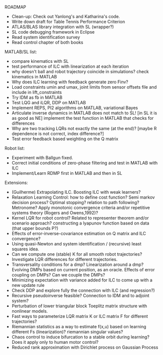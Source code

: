 ROADMAP

- Clean-up: Check out Yanlong's and Katharina's code.
- Write down draft for Table Tennis Performance Criterion
- ATLAS/BLAS library integration with SL (wrapper?)
- SL code debugging framework in Eclipse
- Read system identification survey
- Read control chapter of both books

MATLAB/SL list:
- compare kinematics with SL
- test performance of ILC with linearization at each iteration
- why doesn't ball and robot trajectory coincide in simulations? check kinematics in MATLAB
- Why does ILC learning with feedback generate zero Finv?
- Load constraints umin and umax, joint limits from sensor offsets file and include in lift_constraints
- Try IDM as fb in MATLAB
- Test LQG and iLQR, DDP on MATLAB
- Implement REPS, PI2 algorithms on MATLAB, variational Bayes
- Articulate inverse dynamics in MATLAB does not match to SL! [in SL it is as good as NE]
implement the test function in MATLAB that checks for differences
- Why are two tracking LQRs not exactly the same (at the end)? 
  [maybe R dependence is not correct, index difference?]
- Test error feedback based weighting on the Q matrix

Robot list:
- Experiment with Ballgun fixed.
- Correct initial conditions of zero-phase filtering and test in MATLAB with ILC
- Implement/Learn RDMP first in MATLAB and then in SL

Extensions:
- (Guilherme) Extrapolating ILC. Boosting ILC with weak learners?
- Relaxation Learning Control: how to define cost function? Semi markov decision process? Optimal stopping?
  relation to path following? Metronome? Apply monotonic convergence criteria and/or repetitive systems theory
  (Rogers and Owens,1992)?
- Kernel LQR for robot control? Related to representer theorem and/or scenario approach? 
  constructing a lyapunov function based on data (that upper bounds P?)
- Effects of error-inverse-covariance estimation on Q matrix and ILC convergence?
- Using quasi-Newton and system identification / (recursive) least squares idea.
- Can we compute one (stable) K for all smooth robot trajectories? 
  Investigate LQR differences for different trajectories.
- Transversality conditions for a dmp? Linearization around a dmp? 
  Evolving DMPs based on current position, as an oracle. Effects of error coupling on DMPs? 
  Can we couple the DMPs?
- Minimizing expectation with variance added for ILC to come up with a new update rule
- Check DDP and explore fully the connection with ILC (and regression?)
- Recursive pseudoinverse feasible? Connection to IDM and to adjoint system? 
- Perturbation of lower triangular block Toeplitz matrix structure with nonlinear models.
- Fast ways to parameterize LQR matrix K or ILC matrix F for different trajectories?
- Riemannian statistics as a way to estimate f(x,u) based on learning different Fs (linearization)?
  riemannian singular values?
- Chaos control to induce bifurcation to a stable orbit during learning? Does it apply only to human 
  motor control?
- Reduced rank approximation with Dirichlet process on Gaussian Process
